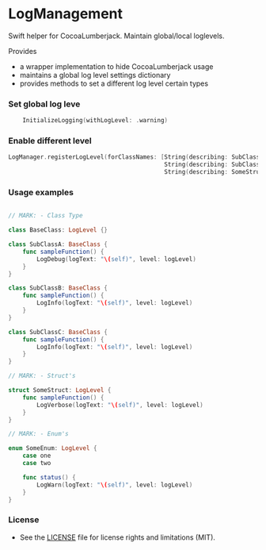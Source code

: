 # LogManagement
Swift helper for CocoaLumberjack. Maintain global/local loglevels.

Provides

* a wrapper implementation to hide CocoaLumberjack usage
* maintains a global log level settings dictionary
* provides methods to set a different log level certain types

### Set global log leve

```Swift
    InitializeLogging(withLogLevel: .warning)
```

### Enable different level

```Swift
LogManager.registerLogLevel(forClassNames: [String(describing: SubClassA.self): .debug,
                                            String(describing: SubClassB.self): .info,
                                            String(describing: SomeStruct.self): .verbose])
```

### Usage examples

```Swift

// MARK: - Class Type

class BaseClass: LogLevel {}

class SubClassA: BaseClass {
    func sampleFunction() {
        LogDebug(logText: "\(self)", level: logLevel)
    }
}

class SubClassB: BaseClass {
    func sampleFunction() {
        LogInfo(logText: "\(self)", level: logLevel)
    }
}

class SubClassC: BaseClass {
    func sampleFunction() {
        LogInfo(logText: "\(self)", level: logLevel)
    }
}

// MARK: - Struct's

struct SomeStruct: LogLevel {
    func sampleFunction() {
        LogVerbose(logText: "\(self)", level: logLevel)
    }
}

// MARK: - Enum's

enum SomeEnum: LogLevel {
    case one
    case two

    func status() {
        LogWarn(logText: "\(self)", level: logLevel)
    }
}
```

### License
- See the  [LICENSE](LICENSE.txt) file for license rights and limitations (MIT).



